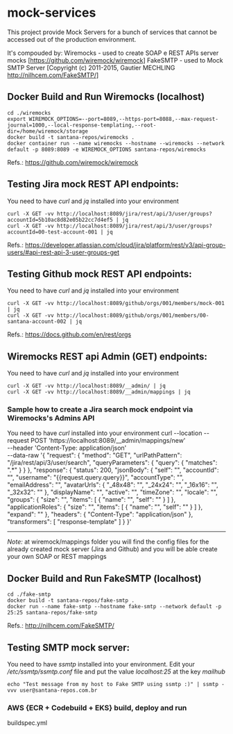 # mock-services

This project provide Mock Servers for a bunch of services that cannot be accessed out of the production environment.

It's compouded by:
    Wiremocks - used to create SOAP e REST APIs server mocks [https://github.com/wiremock/wiremock]
    FakeSMTP - used to Mock SMTP Server [Copyright (c) 2011-2015, Gautier <Nilhcem> MECHLING http://nilhcem.com/FakeSMTP/]


## Docker Build and Run Wiremocks (localhost)
```shell
cd ./wiremocks
export WIREMOCK_OPTIONS=--port=8089,--https-port=8088,--max-request-journal=1000,--local-response-templating,--root-dir=/home/wiremock/storage
docker build -t santana-repos/wiremocks .
docker container run --name wiremocks --hostname --wiremocks --network default -p 8089:8089 -e WIREMOCK_OPTIONS santana-repos/wiremocks
```

Refs.: https://github.com/wiremock/wiremock

## Testing Jira mock REST API endpoints:
You need to have *curl* and *jq* installed into your environment
```shell
curl -X GET -vv http://localhost:8089/jira/rest/api/3/user/groups?accountId=5b10ac8d82e05b22cc7d4ef5 | jq
curl -X GET -vv http://localhost:8089/jira/rest/api/3/user/groups?accountId=00-test-account-001 | jq
```

Refs.: https://developer.atlassian.com/cloud/jira/platform/rest/v3/api-group-users/#api-rest-api-3-user-groups-get


## Testing Github mock REST API endpoints:
You need to have *curl* and *jq* installed into your environment
```shell
curl -X GET -vv http://localhost:8089/github/orgs/001/members/mock-001 | jq
curl -X GET -vv http://localhost:8089/github/orgs/001/members/00-santana-account-002 | jq
```

Refs.: https://docs.github.com/en/rest/orgs

## Wiremocks REST api Admin (GET) endpoints:
You need to have *curl* and *jq* installed into your environment
```shell
curl -X GET -vv http://localhost:8089/__admin/ | jq
curl -X GET -vv http://localhost:8089/__admin/mappings | jq
```



### Sample how to create a Jira search mock endpoint via Wiremocks's Admins API
You need to have *curl* installed into your environment
curl --location --request POST 'https://localhost:8089/__admin/mappings/new' \
--header 'Content-Type: application/json' \
--data-raw '{ 
    "request": { 
        "method": "GET", 
        "urlPathPattern": "/jira/rest/api/3/user/search", 
				"queryParameters": { 
           "query": { 
              "matches": ".*" 
           } 
        } 
    }, 
    "response": { 
        "status": 200, 
        "jsonBody": {
            "self": "",
            "accountId": "",
            "username": "{{request.query.query}}",
            "accountType": "",
            "emailAddress": "",
            "avatarUrls": {
                    "_48x48": "",
                    "_24x24": "",
                    "_16x16": "",
                    "_32x32": ""
            },
            "displayName": "",
            "active": "",
            "timeZone": "",
            "locale": "",
            "groups": {
                    "size": "",
                    "items": [
                            {
                                    "name": "",
                                    "self": ""
                            }
                    ]
            },
            "applicationRoles": {
                    "size": "",
                    "items": [
                            {
                                    "name": "",
                                    "self": ""
                            }
                    ]
            },
            "expand": ""
        }, 
        "headers": { 
            "Content-Type": "application/json" 
        }, 
        "transformers": [ 
            "response-template" 
        ] 
    } 
}'


--------------------------------------------------------------------------------------
*Note:* at wiremock/mappings folder you will find the config files for the already created mock server (Jira and Github) and you will be able create your own SOAP or REST mappings


## Docker Build and Run FakeSMTP (localhost)
```shell
cd ./fake-smtp
docker build -t santana-repos/fake-smtp .
docker run --name fake-smtp --hostname fake-smtp --network default -p 25:25 santana-repos/fake-smtp
```

Refs.:  http://nilhcem.com/FakeSMTP/

## Testing SMTP mock server:
You need to have *ssmtp* installed into your environment.
Edit your */etc/ssmtp/ssmtp.conf* file and put the value *localhost:25* at the key *mailhub*
```shell
echo "Test message from my host to Fake SMTP using ssmtp :)" | ssmtp -vvv user@santana-repos.com.br
```

### AWS {ECR + Codebuild + EKS} build, deploy and run
buildspec.yml